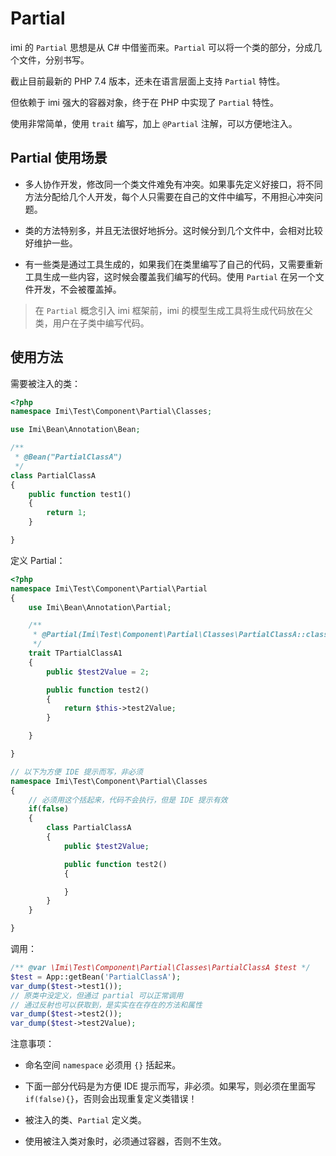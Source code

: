 # Partial

imi 的 `Partial` 思想是从 C# 中借鉴而来。`Partial` 可以将一个类的部分，分成几个文件，分别书写。

截止目前最新的 PHP 7.4 版本，还未在语言层面上支持 `Partial` 特性。

但依赖于 imi 强大的容器对象，终于在 PHP 中实现了 `Partial` 特性。

使用非常简单，使用 `trait` 编写，加上 `@Partial` 注解，可以方便地注入。

## Partial 使用场景

* 多人协作开发，修改同一个类文件难免有冲突。如果事先定义好接口，将不同方法分配给几个人开发，每个人只需要在自己的文件中编写，不用担心冲突问题。

* 类的方法特别多，并且无法很好地拆分。这时候分到几个文件中，会相对比较好维护一些。

* 有一些类是通过工具生成的，如果我们在类里编写了自己的代码，又需要重新工具生成一些内容，这时候会覆盖我们编写的代码。使用 `Partial` 在另一个文件开发，不会被覆盖掉。

> 在 `Partial` 概念引入 imi 框架前，imi 的模型生成工具将生成代码放在父类，用户在子类中编写代码。

## 使用方法

需要被注入的类：

```php
<?php
namespace Imi\Test\Component\Partial\Classes;

use Imi\Bean\Annotation\Bean;

/**
 * @Bean("PartialClassA")
 */
class PartialClassA
{
    public function test1()
    {
        return 1;
    }

}

```

定义 Partial：

```php
<?php
namespace Imi\Test\Component\Partial\Partial
{
    use Imi\Bean\Annotation\Partial;

    /**
     * @Partial(Imi\Test\Component\Partial\Classes\PartialClassA::class)
     */
    trait TPartialClassA1
    {
        public $test2Value = 2;

        public function test2()
        {
            return $this->test2Value;
        }

    }

}

// 以下为方便 IDE 提示而写，非必须
namespace Imi\Test\Component\Partial\Classes
{
    // 必须用这个括起来，代码不会执行，但是 IDE 提示有效
    if(false)
    {
        class PartialClassA
        {
            public $test2Value;

            public function test2()
            {

            }
        }
    }

}
```

调用：

```php
/** @var \Imi\Test\Component\Partial\Classes\PartialClassA $test */
$test = App::getBean('PartialClassA');
var_dump($test->test1());
// 原类中没定义，但通过 partial 可以正常调用
// 通过反射也可以获取到，是实实在在存在的方法和属性
var_dump($test->test2());
var_dump($test->test2Value);
```

注意事项：

* 命名空间 `namespace` 必须用 `{}` 括起来。

* 下面一部分代码是为方便 IDE 提示而写，非必须。如果写，则必须在里面写 `if(false){}`，否则会出现重复定义类错误！

* 被注入的类、`Partial` 定义类。

* 使用被注入类对象时，必须通过容器，否则不生效。

